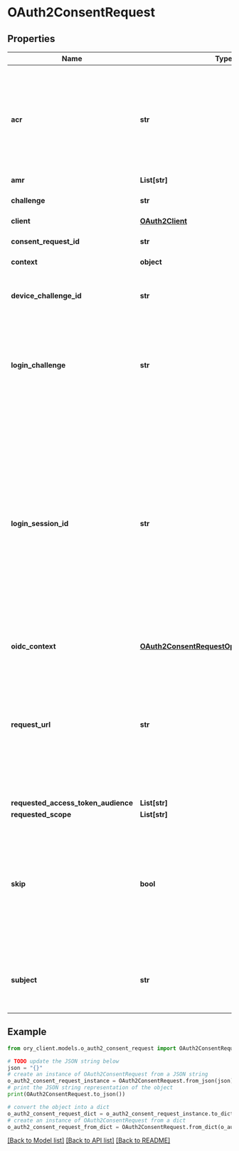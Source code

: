 # OAuth2ConsentRequest


## Properties

Name | Type | Description | Notes
------------ | ------------- | ------------- | -------------
**acr** | **str** | ACR represents the Authentication AuthorizationContext Class Reference value for this authentication session. You can use it to express that, for example, a user authenticated using two factor authentication. | [optional] 
**amr** | **List[str]** |  | [optional] 
**challenge** | **str** | Challenge is used to retrieve/accept/deny the consent request. | 
**client** | [**OAuth2Client**](OAuth2Client.md) |  | [optional] 
**consent_request_id** | **str** | ConsentRequestID is the ID of the consent request. | [optional] 
**context** | **object** |  | [optional] 
**device_challenge_id** | **str** | DeviceChallenge is the device challenge this consent challenge belongs to, if this flow was initiated by a device. | [optional] 
**login_challenge** | **str** | LoginChallenge is the login challenge this consent challenge belongs to. It can be used to associate a login and consent request in the login &amp; consent app. | [optional] 
**login_session_id** | **str** | LoginSessionID is the login session ID. If the user-agent reuses a login session (via cookie / remember flag) this ID will remain the same. If the user-agent did not have an existing authentication session (e.g. remember is false) this will be a new random value. This value is used as the \&quot;sid\&quot; parameter in the ID Token and in OIDC Front-/Back- channel logout. It&#39;s value can generally be used to associate consecutive login requests by a certain user. | [optional] 
**oidc_context** | [**OAuth2ConsentRequestOpenIDConnectContext**](OAuth2ConsentRequestOpenIDConnectContext.md) |  | [optional] 
**request_url** | **str** | RequestURL is the original OAuth 2.0 Authorization URL requested by the OAuth 2.0 client. It is the URL which initiates the OAuth 2.0 Authorization Code or OAuth 2.0 Implicit flow. This URL is typically not needed, but might come in handy if you want to deal with additional request parameters. | [optional] 
**requested_access_token_audience** | **List[str]** |  | [optional] 
**requested_scope** | **List[str]** |  | [optional] 
**skip** | **bool** | Skip, if true, implies that the client has requested the same scopes from the same user previously. If true, you must not ask the user to grant the requested scopes. You must however either allow or deny the consent request using the usual API call. | [optional] 
**subject** | **str** | Subject is the user ID of the end-user that authenticated. Now, that end user needs to grant or deny the scope requested by the OAuth 2.0 client. | [optional] 

## Example

```python
from ory_client.models.o_auth2_consent_request import OAuth2ConsentRequest

# TODO update the JSON string below
json = "{}"
# create an instance of OAuth2ConsentRequest from a JSON string
o_auth2_consent_request_instance = OAuth2ConsentRequest.from_json(json)
# print the JSON string representation of the object
print(OAuth2ConsentRequest.to_json())

# convert the object into a dict
o_auth2_consent_request_dict = o_auth2_consent_request_instance.to_dict()
# create an instance of OAuth2ConsentRequest from a dict
o_auth2_consent_request_from_dict = OAuth2ConsentRequest.from_dict(o_auth2_consent_request_dict)
```
[[Back to Model list]](../README.md#documentation-for-models) [[Back to API list]](../README.md#documentation-for-api-endpoints) [[Back to README]](../README.md)


